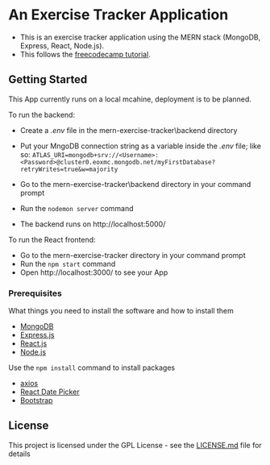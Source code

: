# An Exercise Tracker Application

* This is an exercise tracker application using the MERN stack (MongoDB, Express, React, Node.js).
* This follows the [freecodecamp tutorial](https://www.freecodecamp.org/news/learn-the-mern-stack-tutorial/).

## Getting Started

This App currently runs on a local mcahine, deployment is to be planned.

To run the backend:
* Create a *.env* file in the mern-exercise-tracker\backend directory
* Put your MngoDB connection string as a variable inside the *.env* file; like so: `ATLAS_URI=mongodb+srv://<Username>:<Password>@cluster0.eoxmc.mongodb.net/myFirstDatabase?retryWrites=true&w=majority`

* Go to the mern-exercise-tracker\backend directory in your command prompt
* Run the `nodemon server` command
* The backend runs on http://localhost:5000/

To run the React frontend:
* Go to the mern-exercise-tracker directory in your command prompt
* Run the `npm start` command
* Open http://localhost:3000/ to see your App

### Prerequisites

What things you need to install the software and how to install them


* [MongoDB](https://www.mongodb.com/)
* [Express.js](https://expressjs.com/)
* [React.js](https://reactjs.org/)
* [Node.js](https://nodejs.org/en/)


Use the `npm install` command to install packages


* [axios](https://github.com/axios/axios)
* [React Date Picker](https://www.npmjs.com/package/react-datepicker)
* [Bootstrap](https://getbootstrap.com/)

## License

This project is licensed under the GPL License - see the [LICENSE.md](LICENSE.md) file for details
